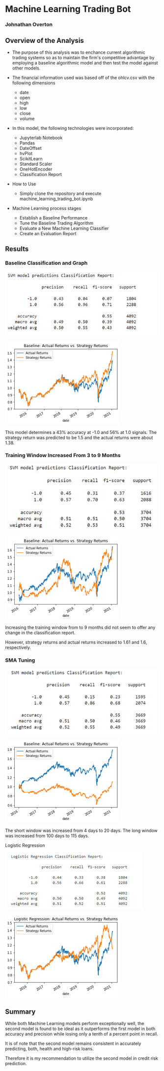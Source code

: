 # Machine Learning Trading Bot
### Johnathan Overton


## Overview of the Analysis

* The purpose of this analysis was to enchance current algorithmic trading systems so as to maintain the firm's competitive advantage by employing a baseline algorithmic model and then test the model against other models.
* The financial information used was based off of the ohlcv.csv with the following dimensions
  * date
  * open
  * high
  * low 
  * close
  * volume

* In this model, the following technologies were incorporated:
  * Jupyterlab Notebook
  * Pandas
  * DateOffset
  * hvPlot
  * ScikitLearn
  * Standard Scaler
  * OneHotEncoder
  * Classification Report

* How to Use
  * Simply clone the repository and execute machine_learning_trading_bot.ipynb

* Machine Learning process stages
  * Establish a Baseline Performance
  * Tune the Baseline Trading Algorithm
  * Evaluate a New Machine Learning Classifier
  * Create an Evaluation Report

## Results

### Baseline Classification and Graph

![1](https://github.com/Johove83/Algorithmic-Trading/blob/main/Machine%20Learning%20Trading%20Bot/images/baseline/baselineclassification.png)

![2](https://github.com/Johove83/Algorithmic-Trading/blob/main/Machine%20Learning%20Trading%20Bot/images/baseline/baseline.png)

This model determines a 43% accuracy at -1.0 and 56% at 1.0 signals.
The strategy return was predicted to be 1.5 and the actual returns were about 1.38.

### Training Window Increased From 3 to 9 Months

![3](https://github.com/Johove83/Algorithmic-Trading/blob/main/Machine%20Learning%20Trading%20Bot/images/ninemonth/9monthwindowclassification.png)

![4](https://github.com/Johove83/Algorithmic-Trading/blob/main/Machine%20Learning%20Trading%20Bot/images/ninemonth/9monthwindow.png)

Increasing the training window from to 9 months did not seem to offer any change in the classification report.

However, strategy returns and actual returns increased to 1.61 and 1.6, respectively.

### SMA Tuning

![5](https://github.com/Johove83/Algorithmic-Trading/blob/main/Machine%20Learning%20Trading%20Bot/images/tuned/fullytunedclassification.png)

![6](https://github.com/Johove83/Algorithmic-Trading/blob/main/Machine%20Learning%20Trading%20Bot/images/tuned/fullytuned.png)

The short window was increased from 4 days to 20 days.
The long window was increased from 100 days to 115 days.



Logistic Regression

![7](https://github.com/Johove83/Algorithmic-Trading/blob/main/Machine%20Learning%20Trading%20Bot/images/lrclassification.png)

![8](https://github.com/Johove83/Algorithmic-Trading/blob/main/Machine%20Learning%20Trading%20Bot/images/lr.png)






## Summary

While both Machine Learning models perform exceptionally well, the second model is found to be ideal as it outperforms the first model in both accuracy and precision while losing only a tenth of a percent point in recall.

It is of note that the second model remains consistent in accurately predicting, both, health and high-risk loans.

Therefore it is my recommendation to utilize the second model in credit risk prediction.

